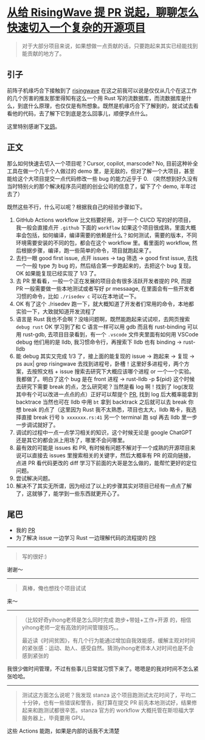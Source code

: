 # [从给 RisingWave 提 PR 说起，聊聊怎么快速切入一个复杂的开源项目](https://github.com/yihong0618/gitblog/issues/296)

> 对于大部分项目来说，如果想做一点贡献的话，只要跑起来其实已经能找到能贡献的地方了。

## 引子

前阵子机缘巧合下接触到了 [risingwave](https://risingwave.com/database/) 在这之前我可以说是仅仅从几个在这工作的几个厉害的推友那里得知有这么一个用 Rust 写的流数据库，而流数据库是什么，到底什么原理，也仅仅是有所想象。既然是机缘巧合下了解到的，就试试去看看他的代码，去了解下它到底是怎么回事儿，顺便学点什么。

这里特别感谢下[叉鸽](https://github.com/MrCroxx)。

## 正文

那么如何快速去切入一个项目呢？Cursor, copilot, marscode? No, 目前这种补全工具在做一个几千个人做过的 demo 里，是无敌的，但对了解一个大项目，甚至能给这个大项目提交一点代码修改一些 bug 的能力近乎于 0. （突然想到好久没有当时特别火的那个解决程序员问题的创业公司的信息了，留下了个 demo, 半年过去了）

既然这些不行，什么可以呢？根据我自己的经验步骤如下。

1. GitHub Actions workflow 比文档要好用，对于一个 CI/CD 写的好的项目，我一般会直接点开 `.github` 下面的 `workflow` 如果这个项目很成熟，里面大概率会包括，如何编译，编译需要的依赖是什么？如何测试，需要的版本，不同环境需要安装的不同的包，都会在这个 workflow 里。看里面的 workflow, 然后根据步骤，编译，跑一些简单的命令，项目就跑起来了。
2. 去扫一眼 good first issue, 点开 issues -> tag 筛选 -> good first issue, 去找一个一般 type 为 bug 的，然后结合第一步跑起来的，去把这个 bug 复现，OK 如果能复现已经实现了 1/3 了。
3. 去 PR 里看看，一般一个正在发展的项目会有很多活跃开发者提的 PR, 而提 PR 一般需要做一些本地测试或者写好 pr messaage, 在里面会有一些开发者习惯的命令，比如 `./risedev c` 可以在本地试一下。
4. OK 有了这个 ./risedev  跑一下，就大概知道了开发者们常用的命令，本地都实验一下，大致就知道开发流程了
5. 语言是 Rust 我也不会啊？没啥问题啊，既然能跑起来试试呗，去网页搜索 `debug rust` OK 学习到了和 C 语言一样可以用 gdb 而且有 rust-binding 可以用 rust-gdb, 去项目目录看到，有一个 `.vscode` 文件夹里面有如何用 VSCode debug 他们用的是 lldb, 我习惯命令行，再搜索下 lldb 也有 binding -> rust-lldb
6. 能 debug 其实又完成 1/3 了，接上面的能复现的 issue -> 跑起来 -> 复现 -> ps aux| grep risingwave 去找到进程号，卧槽！这里好多进程号，两个方案，去按照文档 + issue 搜索去研究下大概应该哪个进程 or 一个一个实验。我都做了。明白了这个 bug 是在 front 进程 -> rust-lldb -p ${pid} 这个时候去研究下需要 break 的点，怎么研究呢？当然是看 log 啊！找到了 log(发现其中有个可以改进一点点的点）正好可以帮提个 [PR](https://github.com/risingwavelabs/risingwave/pull/18845), 找到 log 后大概率能拿到 backtrace 当然也可在 lldb 中用 `bt` 拿到 backtrack 之后就可以去 break 你想 break 的点了（这里因为 Rust 我不太熟悉，项目也太大，lldb 略卡，我选择直接 break 行号 `b xxxxxxx.rs:41` 另一个 terminal 跑 sql 再去 lldb 里一步一步调试就好了。
7. 调试的过程中一点一点学习相关的知识，这个时候无论是 google ChatGPT 还是其它的都会派上用场了，哪里不会问哪里。
8. 最有效的可能是 issues 和 PR, 有时候有问题不解对于一个成熟的开源项目来说可以直接去 issues 里搜索相关的关键字，然后大概率有 PR 的双向链接，点进 PR 看代码更改的 diff 学习下前面的大哥是怎么做的，能帮忙更好的定位问题。
9. 尝试解决问题。
10. 解决不了其实无所谓，因为经过了以上的步骤其实对项目已经有一点点了解了，这就够了，能学到一些东西就更开心了。

## 尾巴

- 我的 [PR](https://github.com/risingwavelabs/risingwave/pulls?q=is%3Apr+author%3Ayihong0618)
- 为了解决 issue 一边学习 Rust 一边理解代码的流程提的 [PR](https://github.com/risingwavelabs/risingwave/pull/18785) 


---

> 写的很好:)

谢谢～

---

> 真棒，俺也想找个项目试试

来～

---

> （比较好奇yihong老师是怎么同时完成 跑步+带娃+工作+开源 的，相信yihong老师一定有高效的时间管理技巧。。
> 
> 最近读《时间贫困》，有几个行为能通过增加自我效能感，缓解主观对时间的紧张感：运动、助人、感受自然。猜测yihong老师本人对时间也是不会感到紧张的

我很少做时间管理，不过有些事儿日常就习惯下来了。嗯嗯是的我对时间不怎么紧张哈哈。

---

> 测试这方面怎么说呢？我发现 stanza 这个项目跑测试太花时间了，平均二十分钟，也有一些错误和警告，我打算在提交 PR 前先本地测试好，结果修起来和跑测试都很辛苦。stanza 官方的 workflow 大概托管在斯坦福大学服务器上，毕竟要用 GPU。

这些 Actions 能跑，如果是内部的话我不太清楚